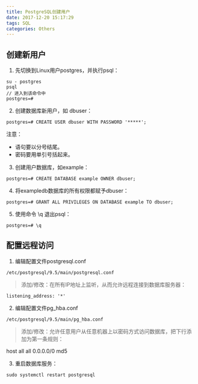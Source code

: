 ```yaml
---
title: PostgreSQL创建用户
date: 2017-12-20 15:17:29
tags: SQL
categories: Others
---
```


## 创建新用户

1. 先切换到Linux用户postgres，并执行psql：

```
su - postgres
psql
// 进入到该命令中
postgres=#
```

2. 创建数据库新用户，如 dbuser：

```
postgres=# CREATE USER dbuser WITH PASSWORD '*****';
```
注意：

- 语句要以分号结尾。
- 密码要用单引号括起来。

3. 创建用户数据库，如example：

```
postgres=# CREATE DATABASE example OWNER dbuser;
```

4. 将exampledb数据库的所有权限都赋予dbuser：

```
postgres=# GRANT ALL PRIVILEGES ON DATABASE example TO dbuser;
```

5. 使用命令 \q 退出psql：

```
postgres=# \q

```

## 配置远程访问

1. 编辑配置文件postgresql.conf

```
/etc/postgresql/9.5/main/postgresql.conf
```

> 添加/修改：在所有IP地址上监听，从而允许远程连接到数据库服务器：

```
listening_address: '*'
```

2. 编辑配置文件pg_hba.conf

```
/etc/postgresql/9.5/main/pg_hba.conf
```

> 添加/修改：允许任意用户从任意机器上以密码方式访问数据库，把下行添加为第一条规则：

host    all             all             0.0.0.0/0               md5

 
3. 重启数据库服务：

```
sudo systemctl restart postgresql
```

